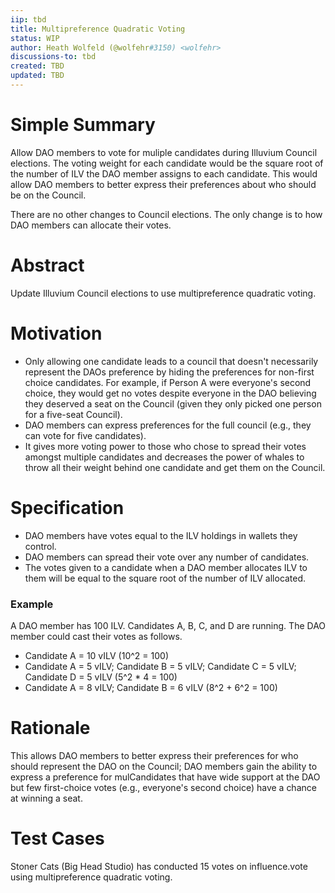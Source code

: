 ```yaml
---
iip: tbd
title: Multipreference Quadratic Voting
status: WIP
author: Heath Wolfeld (@wolfehr#3150) <wolfehr>
discussions-to: tbd
created: TBD
updated: TBD
---
```


# Simple Summary

Allow DAO members to vote for muliple candidates during Illuvium Council elections. The voting weight for each candidate would be the square root of the number of ILV the DAO member assigns to each candidate. This would allow DAO members to better express their preferences about who should be on the Council.

There are no other changes to Council elections. The only change is to how DAO members can allocate their votes.

# Abstract

Update Illuvium Council elections to use multipreference quadratic voting.

# Motivation

* Only allowing one candidate leads to a council that doesn't necessarily represent the DAOs preference by hiding the preferences for non-first choice candidates. For example, if Person A were everyone's second choice, they would get no votes despite everyone in the DAO believing they deserved a seat on the Council (given they only picked one person for a five-seat Council). 
* DAO members can express preferences for the full council (e.g., they can vote for five candidates). 
* It gives more voting power to those who chose to spread their votes amongst multiple candidates and decreases the power of whales to throw all their weight behind one candidate and get them on the Council.


# Specification

* DAO members have votes equal to the ILV holdings in wallets they control.
* DAO members can spread their vote over any number of candidates.
* The votes given to a candidate when a DAO member allocates ILV to them will be equal to the square root of the number of ILV allocated. 

### Example

A DAO member has 100 ILV. Candidates A, B, C, and D are running. The DAO member could cast their votes as follows.

* Candidate A = 10 vILV (10^2 = 100)
* Candidate A = 5 vILV; Candidate B = 5 vILV; Candidate C = 5 vILV; Candidate D = 5 vILV (5^2 * 4 = 100)
* Candidate A = 8 vILV; Candidate B = 6 vILV (8^2 + 6^2 = 100)

# Rationale

This allows DAO members to better express their preferences for who should represent the DAO on the Council; DAO members gain the ability to express a preference for mulCandidates that have wide support at the DAO but few first-choice votes (e.g., everyone's second choice) have a chance at winning a seat. 

# Test Cases

Stoner Cats (Big Head Studio) has conducted 15 votes on influence.vote using multipreference quadratic voting.